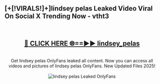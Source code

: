 <h2>[+[!VIRALS!]+]lindsey pelas Leaked Video Viral On Social X Trending Now - vtht3</h2>
<br>
<div align="center">
<h2><a href="https://libra.edu.pl?lindsey_pelas" rel="nofollow">🔴 CLICK HERE 🌐==►► lindsey_pelas</a></h2>
<br>
Get lindsey pelas OnlyFans leaked all content. Now you can access all videos and pictures of lindsey pelas OnlyFans. New Updated Files 2025!
<br>
<br>
<a href="https://libra.edu.pl?lindsey_pelas" rel="nofollow" data-target="animated-image.originalLink"><img src="https://i.ibb.co.com/WyWwxjT/player-gif2.gif" alt="lindsey pelas Leaked OnlyFans" style="max-width: 100%; display: inline-block;" data-target="animated-image.originalImage"></a>
</div>
<br>